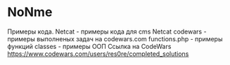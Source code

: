 # NoNme
Примеры кода.
Netcat - примеры кода для cms Netcat
codewars - примеры выполненых задач на codewars.com
functions.php - примеры функций
classes - примеры ООП
Ссылка на CodeWars
https://www.codewars.com/users/res0re/completed_solutions

